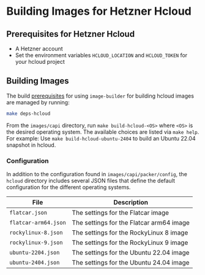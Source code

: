 # Building Images for Hetzner Hcloud

## Prerequisites for Hetzner Hcloud

- A Hetzner account
- Set the environment variables `HCLOUD_LOCATION` and `HCLOUD_TOKEN` for your hcloud project

## Building Images

The build [prerequisites](../capi.md#prerequisites) for using `image-builder` for
building hcloud images are managed by running:

```bash
make deps-hcloud
```

From the `images/capi` directory, run `make build-hcloud-<OS>` where `<OS>` is the desired operating system. The available choices are listed via `make help`. For example: Use `make build-hcloud-ubuntu-2404` to build an Ubuntu 22.04 snapshot in hcloud.

### Configuration

In addition to the configuration found in `images/capi/packer/config`, the `hcloud`
directory includes several JSON files that define the default configuration for
the different operating systems.

| File                 | Description                              |
|----------------------|------------------------------------------|
| `flatcar.json`       | The settings for the Flatcar image       |
| `flatcar-arm64.json` | The settings for the Flatcar arm64 image |
| `rockylinux-8.json`  | The settings for the RockyLinux 8 image  |
| `rockylinux-9.json`  | The settings for the RockyLinux 9 image  |
| `ubuntu-2204.json`   | The settings for the Ubuntu 22.04 image  |
| `ubuntu-2404.json`   | The settings for the Ubuntu 24.04 image  |
